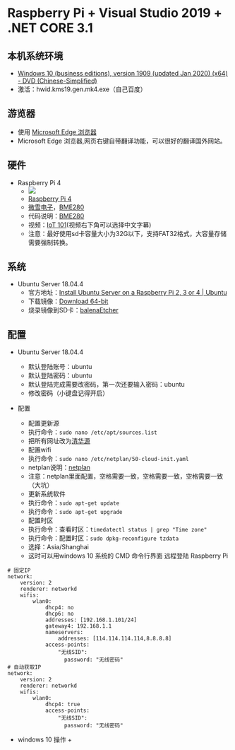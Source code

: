 # Raspberry Pi + Visual Studio 2019 + .NET CORE 3.1

## 本机系统环境

+ [Windows 10 (business editions), version 1909 (updated Jan 2020) (x64) - DVD (Chinese-Simplified)](ed2k://|file|cn_windows_10_business_editions_version_1909_updated_jan_2020_x64_dvd_b3e1f3a6.iso|5311711232|3527D2A9845FF4105F485CC364655B66|/ "Windows 10 (business editions), version 1909 (updated Jan 2020) (x64) - DVD (Chinese-Simplified)")
+ 激活：hwid.kms19.gen.mk4.exe（自己百度）

## 游览器

+ 使用 [Microsoft Edge 浏览器](https://www.microsoft.com/zh-cn/edge "Microsoft Edge 浏览器")
+ Microsoft Edge 浏览器,网页右键自带翻译功能，可以很好的翻译国外网站。

## 硬件

+ Raspberry Pi 4
  + [![](https://www.raspberrypi.org/homepage-9df4b/static/hero-shot-33d83b8c5fa0933373dabcc9462b32a3.png)](https://www.raspberrypi.org "Raspberry Pi 4")
  + [Raspberry Pi 4](https://www.raspberrypi.org "Raspberry Pi 4")
  + [微雪电子](http://www.waveshare.net "微雪电子")，[BME280](http://www.waveshare.net/shop/BME280-Environmental-Sensor.htm "BME280")
  + 代码说明：[BME280](https://github.com/dotnet/iot/tree/master/src/devices/Bmxx80 "BME280")
  + 视频：[IoT 101](https://channel9.msdn.com/Series/IoT-101 "IoT 101")(视频右下角可以选择中文字幕)
  + 注意：最好使用sd卡容量大小为32G以下，支持FAT32格式，大容量存储需要强制转换。

## 系统

+ Ubuntu Server 18.04.4
  + 官方地址：[Install Ubuntu Server on a Raspberry Pi 2, 3 or 4 | Ubuntu](https://ubuntu.com/download/raspberry-pi "Install Ubuntu Server on a Raspberry Pi 2, 3 or 4 | Ubuntu")
  + 下载镜像：[Download 64-bit](https://ubuntu.com/download/raspberry-pi/thank-you?version=18.04.4&architecture=arm64+raspi3 "Download 64-bit")
  + 烧录镜像到SD卡：[balenaEtcher](https://www.balena.io/etcher "balenaEtcher")

## 配置

+ Ubuntu Server 18.04.4
  + 默认登陆账号：ubuntu
  + 默认登陆密码：ubuntu
  + 默认登陆完成需要改密码，第一次还要输入密码：ubuntu
  + 修改密码（小键盘记得开启）

+ 配置
  + 配置更新源
  + 执行命令：`sudo nano /etc/apt/sources.list`
  + 把所有网址改为[清华源](https://mirrors.tuna.tsinghua.edu.cn/ubuntu-ports "清华源")
  + 配置wifi
  + 执行命令：`sudo nano /etc/netplan/50-cloud-init.yaml`
  + netplan说明：[netplan](https://netplan.io/examples "netplan")
  + 注意：netplan里面配置，空格需要一致，空格需要一致，空格需要一致（大坑）
  + 更新系统软件
  + 执行命令：`sudo apt-get update`
  + 执行命令：`sudo apt-get upgrade`
  + 配置时区
  + 执行命令：查看时区：`timedatectl status | grep "Time zone"`
  + 执行命令：配置时区：`sudo dpkg-reconfigure tzdata`
  + 选择：Asia/Shanghai
  + 这时可以用windows 10 系统的 CMD 命令行界面 远程登陆 Raspberry Pi

```
# 固定IP
network:
    version: 2
    renderer: networkd
    wifis:
        wlan0:
            dhcp4: no
            dhcp6: no
            addresses: [192.168.1.101/24]
            gateway4: 192.168.1.1
            nameservers:
                addresses: [114.114.114.114,8.8.8.8]
            access-points:
                "无线SID":
                  password: "无线密码"
# 自动获取IP
network:
    version: 2
    renderer: networkd
    wifis:
        wlan0:
            dhcp4: true
            access-points:
                "无线SID":
                  password: "无线密码"
```

+ windows 10 操作
  + 